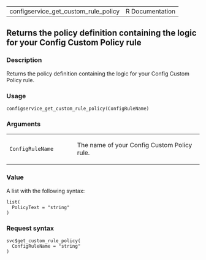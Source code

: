 <table style="width: 100%;">
<tbody>
<tr class="odd">
<td>configservice_get_custom_rule_policy</td>
<td style="text-align: right;">R Documentation</td>
</tr>
</tbody>
</table>

## Returns the policy definition containing the logic for your Config Custom Policy rule

### Description

Returns the policy definition containing the logic for your Config
Custom Policy rule.

### Usage

    configservice_get_custom_rule_policy(ConfigRuleName)

### Arguments

<table>
<colgroup>
<col style="width: 35%" />
<col style="width: 65%" />
</colgroup>
<tbody>
<tr class="odd">
<td><code
id="configservice_get_custom_rule_policy_:_ConfigRuleName">ConfigRuleName</code></td>
<td><p>The name of your Config Custom Policy rule.</p></td>
</tr>
</tbody>
</table>

### Value

A list with the following syntax:

    list(
      PolicyText = "string"
    )

### Request syntax

    svc$get_custom_rule_policy(
      ConfigRuleName = "string"
    )
